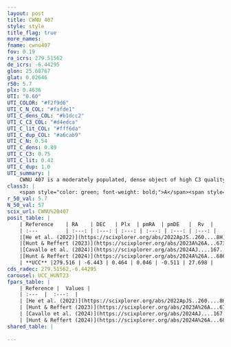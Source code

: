 ```yaml
---
layout: post
title: CWNU 407
style: style
title_flag: true
more_names: 
fname: cwnu407
fov: 0.19
ra_icrs: 279.51562
de_icrs: -6.44295
glon: 25.68767
glat: 0.02646
r50: 5.7
plx: 0.4636
UTI: "0.60"
UTI_COLOR: "#f2f9d6"
UTI_C_N_COL: "#fafde1"
UTI_C_dens_COL: "#b1dcc2"
UTI_C_C3_COL: "#d4edca"
UTI_C_lit_COL: "#fff6da"
UTI_C_dup_COL: "#a6cab9"
UTI_C_N: 0.54
UTI_C_dens: 0.89
UTI_C_C3: 0.75
UTI_C_lit: 0.42
UTI_C_dup: 1.0
UTI_summary: |
    CWNU 407 is a moderately populated, dense object of high C3 quality. It was recently reported in the literature.
class3: |
    <span style="color: green; font-weight: bold;">A</span><span style="color: #FFC300; font-weight: bold;">B</span>
r_50_val: 5.7
N_50_val: 57
scix_url: CWNU%20407
posit_table: |
    | Reference    | RA    | DEC   | Plx  | pmRA  | pmDE   |  Rv  |
    | :---         | :---: | :---: | :---: | :---: | :---: | :---: |
    |[He et al. (2022)](https://scixplorer.org/abs/2022ApJS..260....8H) | 279.546 | -6.383 | 0.48 | 0.07 | -0.54 | -- |
    |[Hunt & Reffert (2023)](https://scixplorer.org/abs/2023A%26A...673A.114H) | 279.497 | -6.466 | 0.461 | 0.042 | -0.532 | 33.615 |
    |[Cavallo et al. (2024)](https://scixplorer.org/abs/2024AJ....167...12C) | 279.576 | -6.367 | 0.46 | -- | -- | -- |
    |[Hunt & Reffert (2024)](https://scixplorer.org/abs/2024A%26A...686A..42H) | 279.497 | -6.466 | 0.461 | 0.042 | -0.532 | 33.615 |
    | **UCC** |279.516 | -6.443 | 0.464 | 0.046 | -0.511 | 27.698 | 
cds_radec: 279.51562,-6.44295
carousel: UCC_HUNT23
fpars_table: |
    | Reference |  Values |
    | :---  |  :---:  |
    | [He et al. (2022)](https://scixplorer.org/abs/2022ApJS..260....8H) | `AG=2.95, m-M=11.35, logAge=8.6, Z=0.014` |
    | [Hunt & Reffert (2023)](https://scixplorer.org/abs/2023A%26A...673A.114H) | `AV50=3.751, diffAV50=2.547, MOD50=11.515, logAge50=7.838` |
    | [Cavallo et al. (2024)](https://scixplorer.org/abs/2024AJ....167...12C) | `AV50=4.08, dMod50=11.85, logAge50=7.95, [Fe/H]50=0.13` |
    | [Hunt & Reffert (2024)](https://scixplorer.org/abs/2024A%26A...686A..42H) | `MassJ=1067.65` |
shared_table: |
    
---
```

